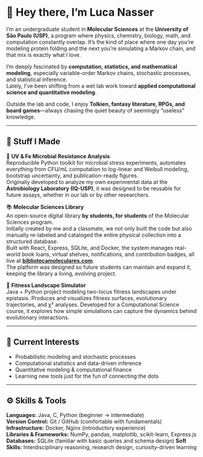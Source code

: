 # 👋 Hey there, I’m Luca Nasser

I’m an undergraduate student in **Molecular Sciences** at the **University of São Paulo (USP)**, a program where physics, chemistry, biology, math, and computation constantly overlap. It’s the kind of place where one day you’re modeling protein folding and the next you’re simulating a Markov chain, and that mix is exactly what I love.  

I’m deeply fascinated by **computation, statistics, and mathematical modeling**, especially variable-order Markov chains, stochastic processes, and statistical inference.  
Lately, I’ve been shifting from a wet lab work toward **applied computational science and quantitative modeling**.

Outside the lab and code, I enjoy **Tolkien, fantasy literature, RPGs, and board games**—always chasing the quiet beauty of seemingly “useless” knowledge.

---

## 🧱 Stuff I Made

🧪 **UV & Fe Microbial Resistance Analysis**  
Reproducible Python toolkit for microbial stress experiments, automates everything from CFU/mL computation to log-linear and Weibull modeling, bootstrap uncertainty, and publication-ready figures.  
Originally developed to analyze my own experimental data at the **Astrobiology Laboratory (IQ-USP)**, it was designed to be reusable for future assays, whether in our lab or by other researchers.

📚 **Molecular Sciences Library**  
An open-source digital library **by students, for students** of the Molecular Sciences program.  
Initially created by me and a classmate, we not only built the code but also manually re-labeled and cataloged the entire physical collection into a structured database.  
Built with React, Express, SQLite, and Docker, the system manages real-world book loans, virtual shelves, notifications, and contribution badges, all live at [**bibliotecamoleculares.com**](https://bibliotecamoleculares.com).  
The platform was designed so future students can maintain and expand it, keeping the library a living, evolving project.

🧬 **Fitness Landscape Simulator**  
Java + Python project modeling two-locus fitness landscapes under epistasis.
Produces and visualizes fitness surfaces, evolutionary trajectories, and χ² analyses.
Developed for a Computational Science course, it explores how simple simulations can capture the dynamics behind evolutionary interactions.

---


## 🔭 Current Interests 

- Probabilistic modeling and stochastic processes  
- Computational statistics and data-driven inference  
- Quantitative modeling & computational finance  
- Learning new tools just for the fun of connecting the dots  

---

## ⚙️ Skills & Tools

**Languages:** Java, C, Python (beginner → intermediate)  
**Version Control:** Git / GitHub (comfortable with fundamentals)  
**Infrastructure:** Docker, Nginx (introductory experience)  
**Libraries & Frameworks:** NumPy, pandas, matplotlib, scikit-learn, Express.js 
**Databases:** SQLite (familiar with basic queries and schema design)
**Soft Skills:** Interdisciplinary reasoning, research design, curiosity-driven learning  
